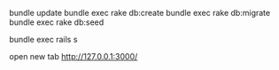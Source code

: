 bundle update
bundle exec rake db:create
bundle exec rake db:migrate
bundle exec rake db:seed

bundle exec rails s

open new tab http://127.0.0.1:3000/